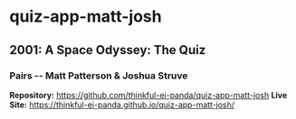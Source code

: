 # quiz-app-matt-josh

## 2001: A Space Odyssey: The Quiz

### Pairs -- Matt Patterson & Joshua Struve

**Repository:** <https://github.com/thinkful-ei-panda/quiz-app-matt-josh>
**Live Site:** <https://thinkful-ei-panda.github.io/quiz-app-matt-josh/>
